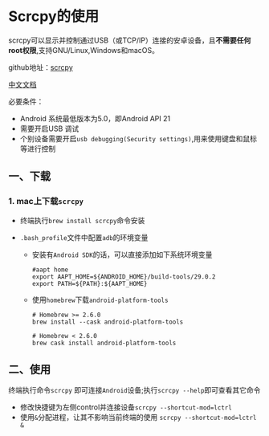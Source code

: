 

# Scrcpy的使用

scrcpy可以显示并控制通过USB（或TCP/IP）连接的安卓设备，且**不需要任何root权限**,支持GNU/Linux,Windows和macOS。

github地址：[scrcpy](https://github.com/Genymobile/scrcpy)

[中文文档](https://github.com/Genymobile/scrcpy/blob/master/README.zh-Hans.md)

 

必要条件：

- Android 系统最低版本为5.0，即Android API 21
- 需要开启USB 调试
- 个别设备需要开启`usb debugging(Security settings)`,用来使用键盘和鼠标等进行控制

## 一、下载

### 1. mac上下载`scrcpy`

- 终端执行`brew install scrcpy`命令安装

- `.bash_profile`文件中配置`adb`的环境变量

  - 安装有`Android SDK`的话，可以直接添加如下系统环境变量

    ```shell
    #aapt home
    export AAPT_HOME=${ANDROID_HOME}/build-tools/29.0.2
    export PATH=${PATH}:${AAPT_HOME}
    ```

  - 使用`homebrew`下载`android-platform-tools`

    ```shell
    # Homebrew >= 2.6.0
    brew install --cask android-platform-tools
    
    # Homebrew < 2.6.0
    brew cask install android-platform-tools
    ```

    

## 二、使用

终端执行命令`scrcpy` 即可连接`Android`设备;执行`scrcpy --help`即可查看其它命令

- 修改快捷键为左侧control并连接设备`scrcpy --shortcut-mod=lctrl`
- 使用`&`分配进程，让其不影响当前终端的使用 `scrcpy --shortcut-mod=lctrl &`

